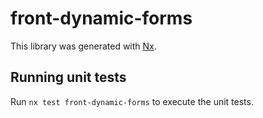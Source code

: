 # front-dynamic-forms

This library was generated with [Nx](https://nx.dev).

## Running unit tests

Run `nx test front-dynamic-forms` to execute the unit tests.

